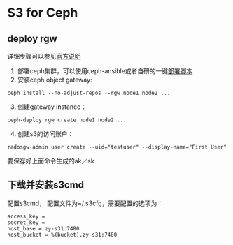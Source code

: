 # S3 for Ceph

## deploy rgw

详细步骤可以参见[官方说明](http://docs.ceph.com/docs/master/install/install-ceph-gateway/)

1. 部署ceph集群，可以使用ceph-ansible或者自研的一键[部署脚本](https://github.com/wuxingyi/privatedeploy)
2. 安装ceph object gateway: 

```
ceph install --no-adjust-repos --rgw node1 node2 ...
```

3. 创建gateway instance：

```
ceph-deploy rgw create node1 node2 ...
```

4. 创建s3的访问账户：

```
radosgw-admin user create --uid="testuser" --display-name="First User"
```

要保存好上面命令生成的ak／sk

## 下载并安装s3cmd

配置s3cmd， 配置文件为~/.s3cfg，需要配置的选项为：

```
access_key = 
secret_key = 
host_base = zy-s31:7480
host_bucket = %(bucket).zy-s31:7480
```


